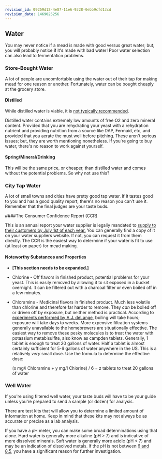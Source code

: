 ```yaml
---
revision_id: 09259d12-4e87-11e6-9328-0ebb9cfd13cd
revision_date: 1469025256
---
```


## Water

You may never notice if a mead is made with good versus great water; but, you will probably notice if it's made with bad water! Poor water selection can also lead to fermentation problems.

### Store-Bought Water

A lot of people are uncomfortable using the water out of their tap for making mead for one reason or another. Fortunately, water can be bought cheaply at the grocery store.

#### Distilled

While distilled water is viable, it is [not typically recommended](http://www.eckraus.com/wine-making-stuck-9).

Distilled water contains extremely low amounts of free O2 and zero mineral content. Provided that you are rehydrating your yeast with a rehydration nutrient and providing nutrition from a source like DAP, Fermaid, etc, and provided that you aerate the must well before pitching. These aren't serious issues; but, they are worth mentioning nonetheless. If you're going to buy water, there's no reason to work against yourself.

#### Spring/Mineral/Drinking

This will be the same price, or cheaper, than distilled water and comes without the potential problems. So why not use this?

### City Tap Water

A lot of small towns and cities have pretty good tap water. If it tastes good to you and has a good quality report, there's no reason you can't use it. Remember that the final judges are your taste buds.

####The Consumer Confidence Report (CCR)

This is an annual report your water supplier is legally mandated to [supply to their customers by July 1st of each year.](https://ofmpub.epa.gov/apex/safewater/f?p=136:102::::::) You can generally find a copy of it on your water suppliers website. If not, you can request it from them directly. The CCR is the easiest way to determine if your water is fit to use (at least on paper) for mead making.

#### Noteworthy Substances and Properties

* **[This section needs to be expanded.]**

* Chlorine - Off flavors in finished product, potential problems for your yeast. This is easily removed by allowing it to sit exposed in a bucket overnight. It can be filtered out with a charcoal filter or even boiled off in a few minutes.

* Chloramine - Medicinal flavors in finished product. Much less volatile than chlorine and therefore far harder to remove. They *can* be boiled off or driven off by exposure, but neither method is practical. According to [experiments performed by A.J. deLange](https://www.morebeer.com/articles/removing_chloramines_from_water), boiling will take hours; exposure will take days to weeks. More expensive filtration systems generally unavailable to the homebrewers are situationally effective. The easiest way to remove these pesky molecules is to treat the water with potassium metabisulfite, also know as campden tablets. Generally, 1 tablet is enough to treat 20 gallons of water. Half a tablet is almost certainly sufficient for 5-6 gallons of water anywhere in the US. This is a relatively *very* small dose. Use the formula to determine the effective dose:

    (x mg/l Chloramine + y mg/l Chlorine) / 6 = z tablets to treat 20 gallons of water

### Well Water

If you're using filtered well water, your taste buds will have to be your guide unless you're prepared to send a sample (or dozen) for analysis.

There are test kits that will allow you to determine a limited amount of information at home. Keep in mind that these kits may not always be as accurate or precise as a lab analysis.

If you have a pH meter, you can make some broad determinations using that alone. Hard water is generally more alkaline (pH &gt; 7) and is indicative of more dissolved minerals. Soft water is generally more acidic (pH &lt; 7) and may be an indication of dissolved metals. If the pH is not between [6 and 8.5](http://www.water-research.net/index.php/ph), you have a significant reason for further investigation.